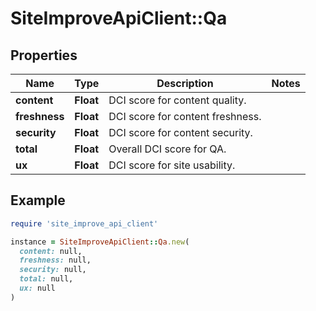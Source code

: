 # SiteImproveApiClient::Qa

## Properties

| Name | Type | Description | Notes |
| ---- | ---- | ----------- | ----- |
| **content** | **Float** | DCI score for content quality. |  |
| **freshness** | **Float** | DCI score for content freshness. |  |
| **security** | **Float** | DCI score for content security. |  |
| **total** | **Float** | Overall DCI score for QA. |  |
| **ux** | **Float** | DCI score for site usability. |  |

## Example

```ruby
require 'site_improve_api_client'

instance = SiteImproveApiClient::Qa.new(
  content: null,
  freshness: null,
  security: null,
  total: null,
  ux: null
)
```

